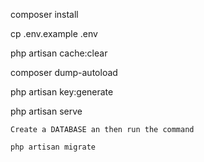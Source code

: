 
composer install 

cp .env.example .env 

php artisan cache:clear 

composer dump-autoload 

php artisan key:generate

php artisan serve
```
Create a DATABASE an then run the command 

php artisan migrate





